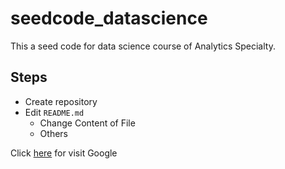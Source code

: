 # seedcode_datascience
This a seed code for data science course of Analytics Specialty.

## Steps
* Create repository
* Edit `README.md`
  - Change Content of File
  - Others

Click [here](http://www.google.com) for visit Google
